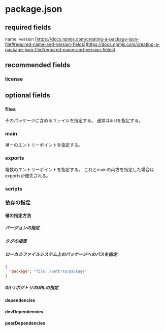 # package.json

## required fields

name, version
[https://docs.npmjs.com/creating-a-package-json-file#required-name-and-version-fields](https://docs.npmjs.com/creating-a-package-json-file#required-name-and-version-fields)

## recommended fields

### license

## optional fields

### files

そのパッケージに含めるファイルを指定する。
通常はdistを指定する。

### main

単一のエントリーポイントを指定する。

### exports

複数のエントリーポイントを指定する。
これとmainの両方を指定した場合はexportsが優先される。

### scripts

### 依存の指定

#### 値の指定方法

##### バージョンの指定

##### タグの指定

##### ローカルファイルシステム上のパッケージへのパスを指定

```json
{
  "package": "file:./path/to/package"
}
```

##### GitリポジトリのURLの指定

#### dependencies

#### devDependencies

#### peerDependencies
